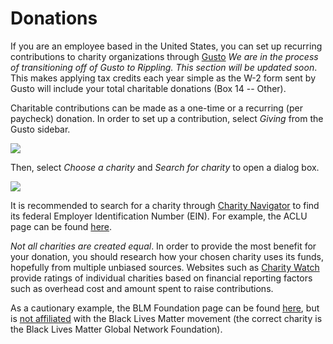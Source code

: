 # Donations

If you are an employee based in the United States, you can set up recurring contributions to charity organizations through [Gusto](https://manage.gusto.com/giving) *We are in the process of transitioning off of Gusto to Rippling. This section will be updated soon*. This makes applying tax credits each year simple as the W-2 form sent by Gusto will include your total charitable donations (Box 14 -- Other).

Charitable contributions can be made as a one-time or a recurring (per paycheck) donation. In order to set up a contribution, select _Giving_ from the Gusto sidebar.

![](https://sourcegraphstatic.com/gusto-giving-sidebar.png)

Then, select _Choose a charity_ and _Search for charity_ to open a dialog box.

![](https://sourcegraphstatic.com/gusto-giving-modal.png)

It is recommended to search for a charity through [Charity Navigator](https://www.charitynavigator.org) to find its federal Employer Identification Number (EIN). For example, the ACLU page can be found [here](https://www.charitynavigator.org/index.cfm?bay=search.summary&orgid=3247).

*Not all charities are created equal*. In order to provide the most benefit for your donation, you should research how your chosen charity uses its funds, hopefully from multiple unbiased sources. Websites such as [Charity Watch](https://www.charitywatch.org/top-rated-charities) provide ratings of individual charities based on financial reporting factors such as overhead cost and amount spent to raise contributions.

As a cautionary example, the BLM Foundation page can be found [here](https://www.charitynavigator.org/index.cfm?bay=search.profile&ein=474143254), but is [not affiliated](https://www.buzzfeednews.com/article/ryanmac/black-lives-matter-foundation-unrelated-blm-donations) with the Black Lives Matter movement (the correct charity is the Black Lives Matter Global Network Foundation).
